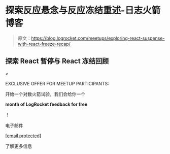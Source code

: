 # 探索反应悬念与反应冻结重述-日志火箭博客

> 原文：<https://blog.logrocket.com/meetups/exploring-react-suspense-with-react-freeze-recap/>

## 探索 React 暂停与 React 冻结回顾

<

EXCLUSIVE OFFER FOR MEETUP PARTICIPANTS:

开始一个对数火箭试验，我们会给你一个

**month of LogRocket feedback for free**

！

电子邮件

[[email protected]](/cdn-cgi/l/email-protection)

了解更多信息